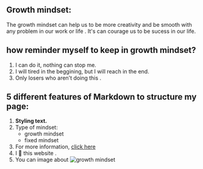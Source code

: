 ## Growth mindset:
The growth mindset can help us to be more creativity and be smooth with any problem in our work or life .
It's can courage us to be sucess in our life.

## how reminder myself to keep in growth mindset?
1. I can do it, nothing can stop me.
2. I will tired in the beggining, but I will reach in the end.
3. Only losers who aren't doing this .

##  5 different features of Markdown to structure my page:
1. **Styling text.**
2. Type of mindset:
    - growth mindset
    - fixed mindset
3. For more information, [click here](mindsetworks.com/science/)
4. I :blue_heart: this website .
5. You can image about ![growth mindset](https://www.excelsior.edu/wp-content/uploads/sites/46/2017/03/Growth-Mindset-e1565799493145.png)

